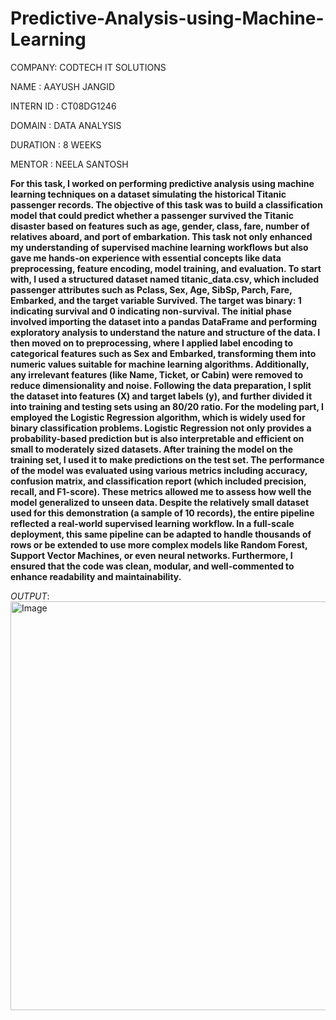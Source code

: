 # Predictive-Analysis-using-Machine-Learning

COMPANY: CODTECH IT SOLUTIONS

NAME : AAYUSH JANGID

INTERN ID : CT08DG1246

DOMAIN : DATA ANALYSIS

DURATION : 8 WEEKS

MENTOR : NEELA SANTOSH

**For this task, I worked on performing predictive analysis using machine learning techniques on a dataset simulating the historical Titanic passenger records. The objective of this task was to build a classification model that could predict whether a passenger survived the Titanic disaster based on features such as age, gender, class, fare, number of relatives aboard, and port of embarkation. This task not only enhanced my understanding of supervised machine learning workflows but also gave me hands-on experience with essential concepts like data preprocessing, feature encoding, model training, and evaluation.
To start with, I used a structured dataset named titanic_data.csv, which included passenger attributes such as Pclass, Sex, Age, SibSp, Parch, Fare, Embarked, and the target variable Survived. The target was binary: 1 indicating survival and 0 indicating non-survival. The initial phase involved importing the dataset into a pandas DataFrame and performing exploratory analysis to understand the nature and structure of the data. I then moved on to preprocessing, where I applied label encoding to categorical features such as Sex and Embarked, transforming them into numeric values suitable for machine learning algorithms. Additionally, any irrelevant features (like Name, Ticket, or Cabin) were removed to reduce dimensionality and noise.
Following the data preparation, I split the dataset into features (X) and target labels (y), and further divided it into training and testing sets using an 80/20 ratio. For the modeling part, I employed the Logistic Regression algorithm, which is widely used for binary classification problems. Logistic Regression not only provides a probability-based prediction but is also interpretable and efficient on small to moderately sized datasets. After training the model on the training set, I used it to make predictions on the test set. The performance of the model was evaluated using various metrics including accuracy, confusion matrix, and classification report (which included precision, recall, and F1-score). These metrics allowed me to assess how well the model generalized to unseen data.
Despite the relatively small dataset used for this demonstration (a sample of 10 records), the entire pipeline reflected a real-world supervised learning workflow. In a full-scale deployment, this same pipeline can be adapted to handle thousands of rows or be extended to use more complex models like Random Forest, Support Vector Machines, or even neural networks. Furthermore, I ensured that the code was clean, modular, and well-commented to enhance readability and maintainability.**

*OUTPUT*: <img width="1919" height="654" alt="Image" src="https://github.com/user-attachments/assets/9c213450-5857-40a6-9c1f-e3d48c8d1dc0" />
